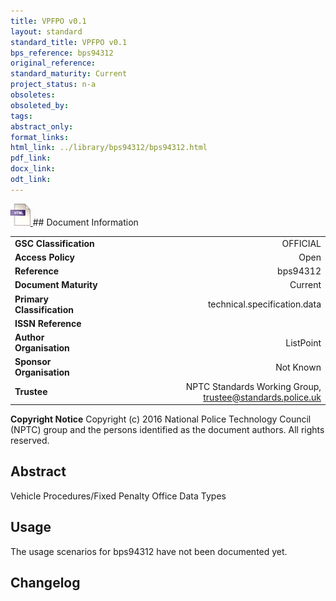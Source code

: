 ```yaml
---
title: VPFPO v0.1
layout: standard
standard_title: VPFPO v0.1
bps_reference: bps94312
original_reference: 
standard_maturity: Current
project_status: n-a
obsoletes: 
obsoleted_by: 
tags: 
abstract_only:
format_links:
html_link: ../library/bps94312/bps94312.html
pdf_link: 
docx_link: 
odt_link: 
---
```


<a target="_blank" href="../library/bps94312/bps94312.html">
    <img src="../images/html@0.5x.png" alt="html link" title="html link" style="max-height:35px;">
</a>
## Document Information

|||
| :------- | ------: |
| **GSC Classification**     | OFFICIAL |
| **Access Policy**          | Open |
| **Reference**              | bps94312  |
| **Document Maturity**      | Current |
| **Primary Classification** | technical.specification.data |
| **ISSN Reference**         |  |
| **Author Organisation**    |ListPoint|
| **Sponsor Organisation**   |Not Known|
| **Trustee**                | NPTC Standards Working Group, <a href="mailto:trustee@standards.police.uk?subject=bps94312 VPFPO v0.1">trustee@standards.police.uk |

**Copyright Notice**
Copyright (c) 2016 National Police Technology Council (NPTC) group and the persons identified as the document authors. All rights reserved.

## Abstract
Vehicle Procedures/Fixed Penalty Office Data Types
        
## Usage
The usage scenarios for bps94312 have not been documented yet.

## Changelog

